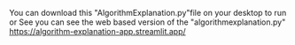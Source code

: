 You can download this "AlgorithmExplanation.py"file on your desktop to run or See you can see the web based version of the "algorithmexplanation.py"
https://algorithm-explanation-app.streamlit.app/
